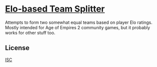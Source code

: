 # [Elo-based Team Splitter](https://teamsplitter.surge.sh)

Attempts to form two somewhat equal teams based on player Elo ratings. Mostly
intended for Age of Empires 2 community games, but it probably works for other
stuff too.

## License

[ISC](./LICENSE)
